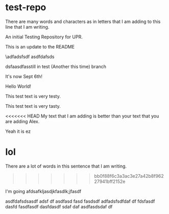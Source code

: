 # test-repo

There are many words and characters as in letters that I am adding to this line that I am writing. 

An initial Testing Repository for UPR.

This is an update to the README

\adfadsfsdf
asdfdafsds

dsfaasdfasstill in test (Another this time) branch

It's now Sept 6th!

Hello World!

This test text is very testy.

This test text is very tasty.

<<<<<<< HEAD
My text that I am adding is better than your text that you are adding Alex.

Yeah it is ez


lol
=======
There are a lot of words in this sentence that I am writing.
>>>>>>> bb0f88f6c3a3ac3e27a42b8f96227941bff2152e


I'm going afdsafkljasdjkfasdlk;jfasdf

asdfdafsdsasdf
adsf
df
asdfasd
fasd
fasdsdf
adfadsfsdfdaf
df
fdsfasdf
dasfd
fasdfasdf
dasfdasdf
sdaf
daf
asdfasdsdaf
df